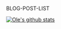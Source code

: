 BLOG-POST-LIST

<!-- BLOG-POST-LIST:START -->

<!-- BLOG-POST-LIST:END -->

[![Ole's github stats](https://github-readme-stats.vercel.app/api?username=OleBo)](https://github.com/olebo/my-repo)